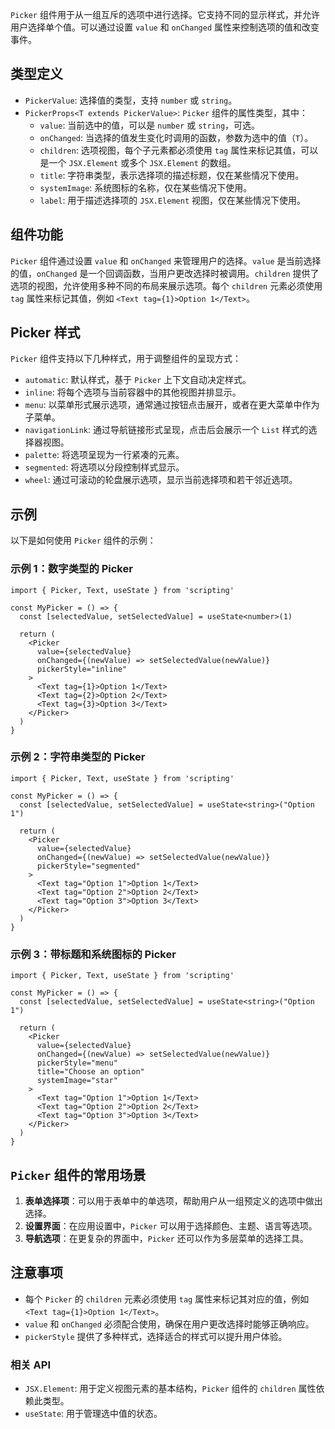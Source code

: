 `Picker` 组件用于从一组互斥的选项中进行选择。它支持不同的显示样式，并允许用户选择单个值。可以通过设置 `value` 和 `onChanged` 属性来控制选项的值和改变事件。

## 类型定义

- `PickerValue`: 选择值的类型，支持 `number` 或 `string`。
- `PickerProps<T extends PickerValue>`: `Picker` 组件的属性类型，其中：
  - `value`: 当前选中的值，可以是 `number` 或 `string`，可选。
  - `onChanged`: 当选择的值发生变化时调用的函数，参数为选中的值（`T`）。
  - `children`: 选项视图，每个子元素都必须使用 `tag` 属性来标记其值，可以是一个 `JSX.Element` 或多个 `JSX.Element` 的数组。
  - `title`: 字符串类型，表示选择项的描述标题，仅在某些情况下使用。
  - `systemImage`: 系统图标的名称，仅在某些情况下使用。
  - `label`: 用于描述选择项的 `JSX.Element` 视图，仅在某些情况下使用。

## 组件功能

`Picker` 组件通过设置 `value` 和 `onChanged` 来管理用户的选择。`value` 是当前选择的值，`onChanged` 是一个回调函数，当用户更改选择时被调用。`children` 提供了选项的视图，允许使用多种不同的布局来展示选项。每个 `children` 元素必须使用 `tag` 属性来标记其值，例如 `<Text tag={1}>Option 1</Text>`。

## Picker 样式

`Picker` 组件支持以下几种样式，用于调整组件的呈现方式：

- `automatic`: 默认样式，基于 `Picker` 上下文自动决定样式。
- `inline`: 将每个选项与当前容器中的其他视图并排显示。
- `menu`: 以菜单形式展示选项，通常通过按钮点击展开，或者在更大菜单中作为子菜单。
- `navigationLink`: 通过导航链接形式呈现，点击后会展示一个 `List` 样式的选择器视图。
- `palette`: 将选项呈现为一行紧凑的元素。
- `segmented`: 将选项以分段控制样式显示。
- `wheel`: 通过可滚动的轮盘展示选项，显示当前选择项和若干邻近选项。

## 示例

以下是如何使用 `Picker` 组件的示例：

### 示例 1：数字类型的 Picker

```tsx
import { Picker, Text, useState } from 'scripting'

const MyPicker = () => {
  const [selectedValue, setSelectedValue] = useState<number>(1)

  return (
    <Picker
      value={selectedValue}
      onChanged={(newValue) => setSelectedValue(newValue)}
      pickerStyle="inline"
    >
      <Text tag={1}>Option 1</Text>
      <Text tag={2}>Option 2</Text>
      <Text tag={3}>Option 3</Text>
    </Picker>
  )
}
```

### 示例 2：字符串类型的 Picker

```tsx
import { Picker, Text, useState } from 'scripting'

const MyPicker = () => {
  const [selectedValue, setSelectedValue] = useState<string>("Option 1")

  return (
    <Picker
      value={selectedValue}
      onChanged={(newValue) => setSelectedValue(newValue)}
      pickerStyle="segmented"
    >
      <Text tag="Option 1">Option 1</Text>
      <Text tag="Option 2">Option 2</Text>
      <Text tag="Option 3">Option 3</Text>
    </Picker>
  )
}
```

### 示例 3：带标题和系统图标的 Picker

```tsx
import { Picker, Text, useState } from 'scripting'

const MyPicker = () => {
  const [selectedValue, setSelectedValue] = useState<string>("Option 1")

  return (
    <Picker
      value={selectedValue}
      onChanged={(newValue) => setSelectedValue(newValue)}
      pickerStyle="menu"
      title="Choose an option"
      systemImage="star"
    >
      <Text tag="Option 1">Option 1</Text>
      <Text tag="Option 2">Option 2</Text>
      <Text tag="Option 3">Option 3</Text>
    </Picker>
  )
}
```

## `Picker` 组件的常用场景

1. **表单选择项**：可以用于表单中的单选项，帮助用户从一组预定义的选项中做出选择。
2. **设置界面**：在应用设置中，`Picker` 可以用于选择颜色、主题、语言等选项。
3. **导航选项**：在更复杂的界面中，`Picker` 还可以作为多层菜单的选择工具。

## 注意事项

- 每个 `Picker` 的 `children` 元素必须使用 `tag` 属性来标记其对应的值，例如 `<Text tag={1}>Option 1</Text>`。
- `value` 和 `onChanged` 必须配合使用，确保在用户更改选择时能够正确响应。
- `pickerStyle` 提供了多种样式，选择适合的样式可以提升用户体验。

### 相关 API

- `JSX.Element`: 用于定义视图元素的基本结构，`Picker` 组件的 `children` 属性依赖此类型。
- `useState`: 用于管理选中值的状态。
